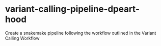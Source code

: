 # variant-calling-pipeline-dpeart-hood
Create a snakemake pipeline following the workflow outlined in the Variant Calling Workflow
